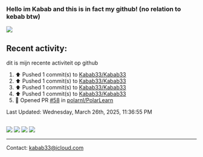 ### Hello im Kabab and this is in fact my github! (no relation to kebab btw) 
![](http://github-profile-summary-cards.vercel.app/api/cards/profile-details?username=Kabab33&theme=nord_dark) 
## Recent activity:
dit is mijn recente activiteit op github
<!--RECENT_ACTIVITY:start-->
1. ⬆️ Pushed 1 commit(s) to [Kabab33/Kabab33](https://github.com/Kabab33/Kabab33)<br>
2. ⬆️ Pushed 1 commit(s) to [Kabab33/Kabab33](https://github.com/Kabab33/Kabab33)<br>
3. ⬆️ Pushed 1 commit(s) to [Kabab33/Kabab33](https://github.com/Kabab33/Kabab33)<br>
4. ⬆️ Pushed 1 commit(s) to [Kabab33/Kabab33](https://github.com/Kabab33/Kabab33)<br>
5. 💪 Opened PR [#58](https://github.com/polarnl/PolarLearn/pull/58) in [polarnl/PolarLearn](https://github.com/polarnl/PolarLearn)<br>
<!--RECENT_ACTIVITY:end-->

<!--RECENT_ACTIVITY:last_update-->
Last Updated: Wednesday, March 26th, 2025, 11:36:55 PM
<!--RECENT_ACTIVITY:last_update_end-->
##  
![](http://github-profile-summary-cards.vercel.app/api/cards/stats?username=Kabab33&theme=nord_dark) 
![](http://github-profile-summary-cards.vercel.app/api/cards/productive-time?username=Kabab33&theme=nord_dark&utcOffset=8) 
![](http://github-profile-summary-cards.vercel.app/api/cards/repos-per-language?username=Kabab33&theme=nord_dark)
![](http://github-profile-summary-cards.vercel.app/api/cards/most-commit-language?username=Kabab33&theme=nord_dark)
___
Contact: kabab33@icloud.com
